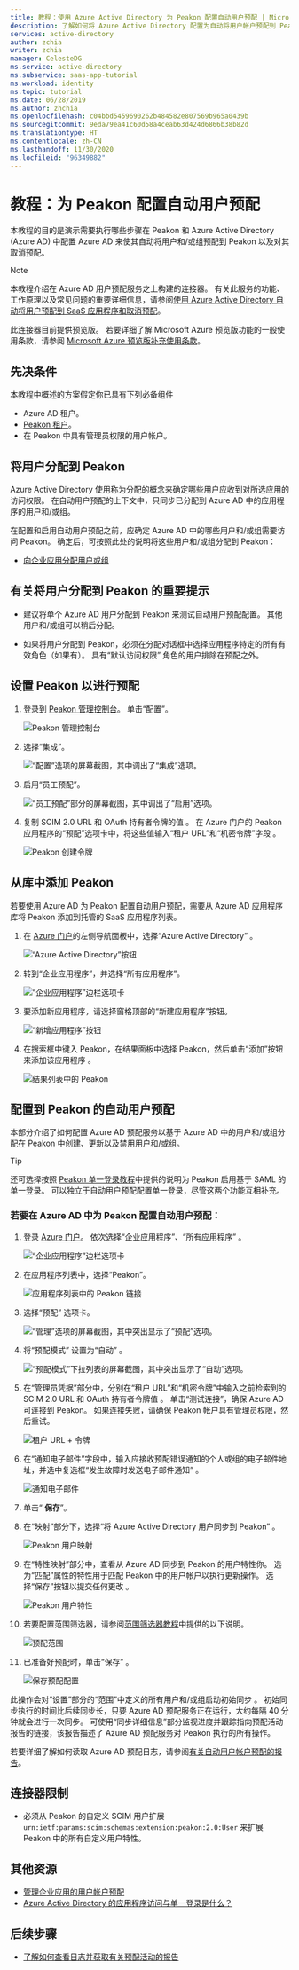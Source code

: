 ```yaml
---
title: 教程：使用 Azure Active Directory 为 Peakon 配置自动用户预配 | Microsoft Docs
description: 了解如何将 Azure Active Directory 配置为自动将用户帐户预配到 Peakon 和取消其预配。
services: active-directory
author: zchia
writer: zchia
manager: CelesteDG
ms.service: active-directory
ms.subservice: saas-app-tutorial
ms.workload: identity
ms.topic: tutorial
ms.date: 06/28/2019
ms.author: zhchia
ms.openlocfilehash: c04bbd5459690262b484582e807569b965a0439b
ms.sourcegitcommit: 9eda79ea41c60d58a4ceab63d424d6866b38b82d
ms.translationtype: HT
ms.contentlocale: zh-CN
ms.lasthandoff: 11/30/2020
ms.locfileid: "96349882"
---
```

# <a name="tutorial-configure-peakon-for-automatic-user-provisioning"></a>教程：为 Peakon 配置自动用户预配

本教程的目的是演示需要执行哪些步骤在 Peakon 和 Azure Active Directory (Azure AD) 中配置 Azure AD 来使其自动将用户和/或组预配到 Peakon 以及对其取消预配。

> [!NOTE]
>  本教程介绍在 Azure AD 用户预配服务之上构建的连接器。 有关此服务的功能、工作原理以及常见问题的重要详细信息，请参阅[使用 Azure Active Directory 自动将用户预配到 SaaS 应用程序和取消预配](../app-provisioning/user-provisioning.md)。
>
> 此连接器目前提供预览版。 若要详细了解 Microsoft Azure 预览版功能的一般使用条款，请参阅 [Microsoft Azure 预览版补充使用条款](https://azure.microsoft.com/support/legal/preview-supplemental-terms/)。
## <a name="prerequisites"></a>先决条件

本教程中概述的方案假定你已具有下列必备组件

* Azure AD 租户。
* [Peakon 租户](https://peakon.com/us/pricing/)。
* 在 Peakon 中具有管理员权限的用户帐户。

## <a name="assigning-users-to-peakon"></a>将用户分配到 Peakon

Azure Active Directory 使用称为分配的概念来确定哪些用户应收到对所选应用的访问权限。 在自动用户预配的上下文中，只同步已分配到 Azure AD 中的应用程序的用户和/或组。

在配置和启用自动用户预配之前，应确定 Azure AD 中的哪些用户和/或组需要访问 Peakon。 确定后，可按照此处的说明将这些用户和/或组分配到 Peakon：

* [向企业应用分配用户或组](../manage-apps/assign-user-or-group-access-portal.md)

## <a name="important-tips-for-assigning-users-to-peakon"></a>有关将用户分配到 Peakon 的重要提示 

* 建议将单个 Azure AD 用户分配到 Peakon 来测试自动用户预配配置。 其他用户和/或组可以稍后分配。

* 如果将用户分配到 Peakon，必须在分配对话框中选择应用程序特定的所有有效角色（如果有）。 具有“默认访问权限”  角色的用户排除在预配之外。

## <a name="set-up-peakon-for-provisioning"></a>设置 Peakon 以进行预配

1.  登录到 [Peakon 管理控制台](https://app.Peakon.com/login)。 单击“配置”。 

    ![Peakon 管理控制台](media/Peakon-provisioning-tutorial/Peakon-admin-configuration.png)

2.  选择“集成”。
    
    ![“配置”选项的屏幕截图，其中调出了“集成”选项。](media/Peakon-provisioning-tutorial/Peakon-select-integration.png)

3.  启用“员工预配”。

    ![“员工预配”部分的屏幕截图，其中调出了“启用”选项。](media/Peakon-provisioning-tutorial/peakon05.png)

4.  复制 SCIM 2.0 URL 和 OAuth 持有者令牌的值 。 在 Azure 门户的 Peakon 应用程序的“预配”选项卡中，将这些值输入“租户 URL”和“机密令牌”字段 。

    ![Peakon 创建令牌](media/Peakon-provisioning-tutorial/peakon04.png)

## <a name="add-peakon-from-the-gallery"></a>从库中添加 Peakon

若要使用 Azure AD 为 Peakon 配置自动用户预配，需要从 Azure AD 应用程序库将 Peakon 添加到托管的 SaaS 应用程序列表。

1. 在 [Azure 门户](https://portal.azure.com)的左侧导航面板中，选择“Azure Active Directory” 。

    ![“Azure Active Directory”按钮](common/select-azuread.png)

2. 转到“企业应用程序”，并选择“所有应用程序”。 

    ![“企业应用程序”边栏选项卡](common/enterprise-applications.png)

3. 要添加新应用程序，请选择窗格顶部的“新建应用程序”按钮。

    ![“新增应用程序”按钮](common/add-new-app.png)

4. 在搜索框中键入 Peakon，在结果面板中选择 Peakon，然后单击“添加”按钮来添加该应用程序  。

    ![结果列表中的 Peakon](common/search-new-app.png)

## <a name="configuring-automatic-user-provisioning-to-peakon"></a>配置到 Peakon 的自动用户预配 

本部分介绍了如何配置 Azure AD 预配服务以基于 Azure AD 中的用户和/或组分配在 Peakon 中创建、更新以及禁用用户和/或组。

> [!TIP]
> 还可选择按照 [Peakon 单一登录教程](peakon-tutorial.md)中提供的说明为 Peakon 启用基于 SAML 的单一登录。 可以独立于自动用户预配配置单一登录，尽管这两个功能互相补充。

### <a name="to-configure-automatic-user-provisioning-for-peakon--in-azure-ad"></a>若要在 Azure AD 中为 Peakon 配置自动用户预配：

1. 登录 [Azure 门户](https://portal.azure.com)。 依次选择“企业应用程序”、“所有应用程序” 。

    ![“企业应用程序”边栏选项卡](common/enterprise-applications.png)

2. 在应用程序列表中，选择“Peakon”。

    ![应用程序列表中的 Peakon 链接](common/all-applications.png)

3. 选择“预配”  选项卡。

    ![“管理”选项的屏幕截图，其中突出显示了“预配”选项。](common/provisioning.png)

4. 将“预配模式”  设置为“自动”  。

    ![“预配模式”下拉列表的屏幕截图，其中突出显示了“自动”选项。](common/provisioning-automatic.png)

5. 在“管理员凭据”部分中，分别在“租户 URL”和“机密令牌”中输入之前检索到的 SCIM 2.0 URL 和 OAuth 持有者令牌值    。 单击“测试连接”，确保 Azure AD 可连接到 Peakon。 如果连接失败，请确保 Peakon 帐户具有管理员权限，然后重试。

    ![租户 URL + 令牌](common/provisioning-testconnection-tenanturltoken.png)

7. 在“通知电子邮件”字段中，输入应接收预配错误通知的个人或组的电子邮件地址，并选中复选框“发生故障时发送电子邮件通知”   。

    ![通知电子邮件](common/provisioning-notification-email.png)

8. 单击“ **保存**”。

9. 在“映射”部分下，选择“将 Azure Active Directory 用户同步到 Peakon” 。

    ![Peakon 用户映射](media/Peakon-provisioning-tutorial/Peakon-user-mappings.png)

10. 在“特性映射”部分中，查看从 Azure AD 同步到 Peakon 的用户特性你。 选为“匹配”属性的特性用于匹配 Peakon 中的用户帐户以执行更新操作。 选择“保存”按钮以提交任何更改  。

    ![Peakon 用户特性](media/Peakon-provisioning-tutorial/Peakon-user-attributes.png)

12. 若要配置范围筛选器，请参阅[范围筛选器教程](../app-provisioning/define-conditional-rules-for-provisioning-user-accounts.md)中提供的以下说明。
    
    ![预配范围](common/provisioning-scope.png)

15. 已准备好预配时，单击“保存”  。

    ![保存预配配置](common/provisioning-configuration-save.png)

此操作会对“设置”部分的“范围”中定义的所有用户和/或组启动初始同步   。 初始同步执行的时间比后续同步长，只要 Azure AD 预配服务正在运行，大约每隔 40 分钟就会进行一次同步。 可使用“同步详细信息”部分监视进度并跟踪指向预配活动报告的链接，该报告描述了 Azure AD 预配服务对 Peakon 执行的所有操作。

若要详细了解如何读取 Azure AD 预配日志，请参阅[有关自动用户帐户预配的报告](../app-provisioning/check-status-user-account-provisioning.md)。

## <a name="connector-limitations"></a>连接器限制

* 必须从 Peakon 的自定义 SCIM 用户扩展 `urn:ietf:params:scim:schemas:extension:peakon:2.0:User` 来扩展 Peakon 中的所有自定义用户特性。

## <a name="additional-resources"></a>其他资源

* [管理企业应用的用户帐户预配](../app-provisioning/configure-automatic-user-provisioning-portal.md)
* [Azure Active Directory 的应用程序访问与单一登录是什么？](../manage-apps/what-is-single-sign-on.md)
## <a name="next-steps"></a>后续步骤

* [了解如何查看日志并获取有关预配活动的报告](../app-provisioning/check-status-user-account-provisioning.md)